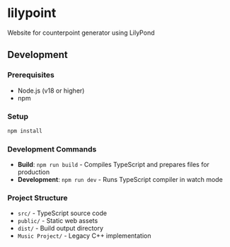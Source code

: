 # lilypoint

Website for counterpoint generator using LilyPond

## Development

### Prerequisites
- Node.js (v18 or higher)
- npm

### Setup
```bash
npm install
```

### Development Commands

- **Build**: `npm run build` - Compiles TypeScript and prepares files for production
- **Development**: `npm run dev` - Runs TypeScript compiler in watch mode

### Project Structure
- `src/` - TypeScript source code
- `public/` - Static web assets
- `dist/` - Build output directory
- `Music Project/` - Legacy C++ implementation
